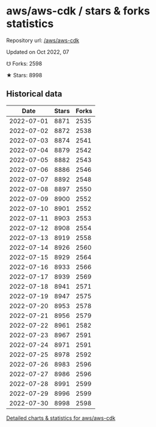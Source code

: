 # aws/aws-cdk / stars & forks statistics

Repository url: [/aws/aws-cdk](https://github.com/aws/aws-cdk)

Updated on Oct 2022, 07

☋ Forks: 2598

★ Stars: 8998

## Historical data
| Date | Stars | Forks |
|------|-------|-------|
| 2022-07-01 | 8871 | 2535 | 
| 2022-07-02 | 8872 | 2538 | 
| 2022-07-03 | 8874 | 2541 | 
| 2022-07-04 | 8879 | 2542 | 
| 2022-07-05 | 8882 | 2543 | 
| 2022-07-06 | 8886 | 2546 | 
| 2022-07-07 | 8892 | 2548 | 
| 2022-07-08 | 8897 | 2550 | 
| 2022-07-09 | 8900 | 2552 | 
| 2022-07-10 | 8901 | 2552 | 
| 2022-07-11 | 8903 | 2553 | 
| 2022-07-12 | 8908 | 2554 | 
| 2022-07-13 | 8919 | 2558 | 
| 2022-07-14 | 8926 | 2560 | 
| 2022-07-15 | 8929 | 2564 | 
| 2022-07-16 | 8933 | 2566 | 
| 2022-07-17 | 8939 | 2569 | 
| 2022-07-18 | 8941 | 2571 | 
| 2022-07-19 | 8947 | 2575 | 
| 2022-07-20 | 8953 | 2578 | 
| 2022-07-21 | 8956 | 2579 | 
| 2022-07-22 | 8961 | 2582 | 
| 2022-07-23 | 8967 | 2591 | 
| 2022-07-24 | 8971 | 2591 | 
| 2022-07-25 | 8978 | 2592 | 
| 2022-07-26 | 8983 | 2596 | 
| 2022-07-27 | 8986 | 2596 | 
| 2022-07-28 | 8991 | 2599 | 
| 2022-07-29 | 8996 | 2599 | 
| 2022-07-30 | 8998 | 2598 | 


[Detailed charts & statistics for aws/aws-cdk](https://reviewgithub.com/rep/aws/aws-cdk)
